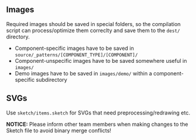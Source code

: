 ## Images

Required images should be saved in special folders, so the compilation script 
can process/optimize them correclty and save them to the `dest/` directory.

* Component-specific images have to be saved in 
  `source/_patterns/[COMPONENT_TYPE]/[COMPONENT]/`
* Component-unspecific images have to be saved somewhere useful in `images/`
* Demo images have to be saved in `images/demo/` within a component-specific 
  subdirectory

## SVGs

Use `sketch/items.sketch` for SVGs that need preprocessing/redrawing etc.

**NOTICE:** Please inform other team members when making changes to the Sketch 
file to avoid binary merge conflicts!
